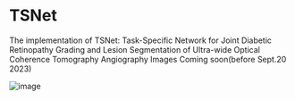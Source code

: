# TSNet
The implementation of TSNet: Task-Specific Network for Joint Diabetic Retinopathy Grading and Lesion Segmentation of Ultra-wide Optical Coherence Tomography Angiography Images
Coming soon(before Sept.20 2023)

![image](https://github.com/tangjixue/TSNet/assets/48507214/e8948902-7224-4ce3-8df9-badbeec0d2b0)


